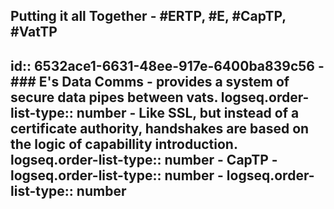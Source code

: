 ## Putting it all Together - #ERTP, #E, #CapTP, #VatTP
id:: 6532ace1-6631-48ee-917e-6400ba839c56
	- ###  E's Data Comms
		- provides a system of secure data pipes between vats.
		  logseq.order-list-type:: number
		- Like SSL, but instead of a certificate authority, handshakes are based on the logic of capabillity introduction.
		  logseq.order-list-type:: number
	- CapTP
		- logseq.order-list-type:: number
		- logseq.order-list-type:: number
-